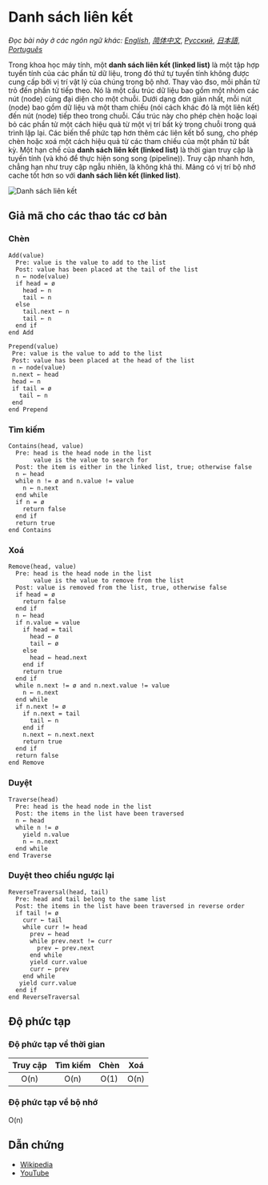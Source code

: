 # Danh sách liên kết

_Đọc bài này ở các ngôn ngữ khác:_
[_English_](README.md),
[_简体中文_](README.zh-CN.md),
[_Русский_](README.ru-RU.md),
[_日本語_](README.ja-JP.md),
[_Português_](README.pt-BR.md)

Trong khoa học máy tính, một  **danh sách liên kết (linked list)** là một tập hợp tuyến tính của các phần tử dữ liệu, trong đó thứ tự tuyến tính không được cung cấp bởi vị trí vật lý của chúng trong bộ nhớ. Thay vào đso, mỗi phần tử trỏ đến phần tử tiếp theo. Nó là một cấu trúc dữ liệu bao gồm một nhóm các nút (node) cùng đại diện cho một chuỗi. Dưới dạng đơn giản nhất, mỗi nút (node) bao gồm dữ liệu và một tham chiếu (nói cách khác đó là một liên kết) đến nút (node) tiếp theo trong chuỗi. Cấu trúc này cho phép chèn hoặc loại bỏ các phần tử một cách hiệu quả từ một vị trí bất kỳ trong chuỗi trong quá trình lặp lại. Các biến thể phức tạp hơn thêm các liên kết bổ sung, cho phép chèn hoặc xoá một cách hiệu quả từ các tham chiếu của một phần tử bất kỳ. Một hạn chế của **danh sách liên kết (linked list)** là thời gian truy cập là tuyến tính (và khó để thực hiện song song (pipeline)). Truy cập nhanh hơn, chẳng hạn như truy cập ngẫu nhiên, là không khả thi. Mảng có vị trí bộ nhớ cache tốt hơn so với **danh sách liên kết (linked list)**.

![Danh sách liên kết](https://upload.wikimedia.org/wikipedia/commons/6/6d/Singly-linked-list.svg)

## Giả mã cho các thao tác cơ bản

### Chèn

```text
Add(value)
  Pre: value is the value to add to the list
  Post: value has been placed at the tail of the list
  n ← node(value)
  if head = ø
    head ← n
    tail ← n
  else
    tail.next ← n
    tail ← n
  end if
end Add
```

```text
Prepend(value)
 Pre: value is the value to add to the list
 Post: value has been placed at the head of the list
 n ← node(value)
 n.next ← head
 head ← n
 if tail = ø
   tail ← n
 end
end Prepend
```

### Tìm kiếm

```text
Contains(head, value)
  Pre: head is the head node in the list
       value is the value to search for
  Post: the item is either in the linked list, true; otherwise false
  n ← head
  while n != ø and n.value != value
    n ← n.next
  end while
  if n = ø
    return false
  end if
  return true
end Contains
```

### Xoá

```text
Remove(head, value)
  Pre: head is the head node in the list
       value is the value to remove from the list
  Post: value is removed from the list, true, otherwise false
  if head = ø
    return false
  end if
  n ← head
  if n.value = value
    if head = tail
      head ← ø
      tail ← ø
    else
      head ← head.next
    end if
    return true
  end if
  while n.next != ø and n.next.value != value
    n ← n.next
  end while
  if n.next != ø
    if n.next = tail
      tail ← n
    end if
    n.next ← n.next.next
    return true
  end if
  return false
end Remove
```

### Duyệt

```text
Traverse(head)
  Pre: head is the head node in the list
  Post: the items in the list have been traversed
  n ← head
  while n != ø
    yield n.value
    n ← n.next
  end while
end Traverse
```

### Duyệt theo chiều ngược lại

```text
ReverseTraversal(head, tail)
  Pre: head and tail belong to the same list
  Post: the items in the list have been traversed in reverse order
  if tail != ø
    curr ← tail
    while curr != head
      prev ← head
      while prev.next != curr
        prev ← prev.next
      end while
      yield curr.value
      curr ← prev
    end while
   yield curr.value
  end if
end ReverseTraversal
```

## Độ phức tạp

### Độ phức tạp về thời gian

| Truy cập    | Tìm kiếm    | Chèn | Xoá  |
| :-------: | :-------: | :-------: | :-------: |
| O(n)      | O(n)      | O(1)      | O(n)      |

### Độ phức tạp về bộ nhớ

O(n)

## Dẫn chứng

- [Wikipedia](https://en.wikipedia.org/wiki/Linked_list)
- [YouTube](https://www.youtube.com/watch?v=njTh_OwMljA&index=2&t=1s&list=PLLXdhg_r2hKA7DPDsunoDZ-Z769jWn4R8)

